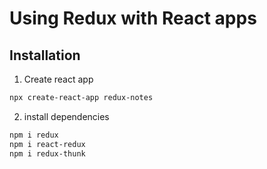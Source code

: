 # Using Redux with React apps

## Installation

1. Create react app

```zsh
npx create-react-app redux-notes
```

2. install dependencies

```zsh
npm i redux
npm i react-redux
npm i redux-thunk
```
